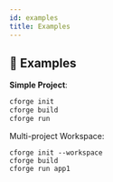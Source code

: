 ```yaml
---
id: examples
title: Examples
---
```


## 🧩 Examples

**Simple Project**:
```bash
cforge init
cforge build
cforge run
```

Multi-project Workspace:
```
cforge init --workspace
cforge build
cforge run app1
```